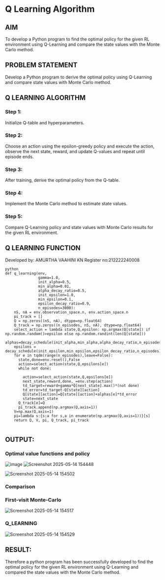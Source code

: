 # Q Learning Algorithm


## AIM
To develop a Python program to find the optimal policy for the given RL environment using Q-Learning and compare the state values with the Monte Carlo method.
## PROBLEM STATEMENT
Develop a Python program to derive the optimal policy using Q-Learning and compare state values with Monte Carlo method.
## Q LEARNING ALGORITHM
### Step 1:
Initialize Q-table and hyperparameters.

### Step 2:
Choose an action using the epsilon-greedy policy and execute the action, observe the next state, reward, and update Q-values and repeat until episode ends.

### Step 3:
After training, derive the optimal policy from the Q-table.

### Step 4:
Implement the Monte Carlo method to estimate state values.

### Step 5:
Compare Q-Learning policy and state values with Monte Carlo results for the given RL environment.
## Q LEARNING FUNCTION
Developed by: AMURTHA VAAHINI KN
Register no:212222240008
```
python
def q_learning(env, 
               gamma=1.0,
               init_alpha=0.5,
               min_alpha=0.01,
               alpha_decay_ratio=0.5,
               init_epsilon=1.0,
               min_epsilon=0.1,
               epsilon_decay_ratio=0.9,
               n_episodes=3000):
    nS, nA = env.observation_space.n, env.action_space.n
    pi_track = []
    Q = np.zeros((nS, nA), dtype=np.float64)
    Q_track = np.zeros((n_episodes, nS, nA), dtype=np.float64)
    select_action = lambda state,Q,epsilon: np.argmax(Q[state]) if np.random.random()>epsilon else np.random.randint(len(Q[state]))
    alphas=decay_schedule(init_alpha,min_alpha,alpha_decay_ratio,n_episodes)
    epsilons = decay_schedule(init_epsilon,min_epsilon,epsilon_decay_ratio,n_episodes)
    for e in tqdm(range(n_episodes),leave=False):
      state,done=env.reset(),False
      action=select_action(state,Q,epsilons[e])
      while not done:
        
        action=select_action(state,Q,epsilons[e])
        next_state,reward,done,_=env.step(action)
        td_target=reward+gamma*Q[next_state].max()*(not done)
        td_error=td_target-Q[state][action]
        Q[state][action]=Q[state][action]+alphas[e]*td_error
        state=next_state
      Q_track[e]=Q
      pi_track.append(np.argmax(Q,axis=1))
    V=np.max(Q,axis=1)
    pi=lambda s:{s:a for s,a in enumerate(np.argmax(Q,axis=1))}[s]
    return Q, V, pi, Q_track, pi_track
 
```

## OUTPUT:
### Optimal value functions and policy

![image](https://github.com/user-attachments/assets/4ad8f183-3388-477b-a05b-010eededc289)
![Screenshot 2025-05-14 154448](https://github.com/user-attachments/assets/039818d2-c165-4b06-8c61-3277543f594f)

![Screenshot 2025-05-14 154502](https://github.com/user-attachments/assets/a042dcc8-909c-42db-9af5-de07321aef8a)

### Comparison
### First-visit Monte-Carlo
![Screenshot 2025-05-14 154517](https://github.com/user-attachments/assets/d6d0f3d0-6aff-48bc-adfa-11efb3c0fc0c)

### Q_LEARNING
![Screenshot 2025-05-14 154529](https://github.com/user-attachments/assets/75a16776-047a-4f0d-9a4f-f081ef0cda94)

## RESULT:

Therefore a python program has been successfully developed to find the optimal policy for the given RL environment using Q-Learning and compared the state values with the Monte Carlo method.
